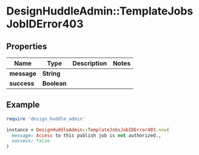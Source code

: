 # DesignHuddleAdmin::TemplateJobsJobIDError403

## Properties

| Name | Type | Description | Notes |
| ---- | ---- | ----------- | ----- |
| **message** | **String** |  |  |
| **success** | **Boolean** |  |  |

## Example

```ruby
require 'design_huddle_admin'

instance = DesignHuddleAdmin::TemplateJobsJobIDError403.new(
  message: Access to this publish job is not authorized.,
  success: false
)
```

